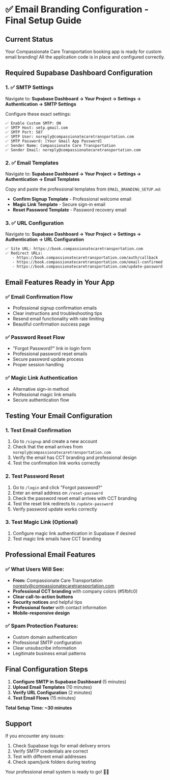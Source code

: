 # ✅ Email Branding Configuration - Final Setup Guide

## Current Status
Your Compassionate Care Transportation booking app is ready for custom email branding! All the application code is in place and configured correctly.

## Required Supabase Dashboard Configuration

### 1. ✅ SMTP Settings
Navigate to: **Supabase Dashboard → Your Project → Settings → Authentication → SMTP Settings**

Configure these exact settings:
```
✅ Enable Custom SMTP: ON
✅ SMTP Host: smtp.gmail.com
✅ SMTP Port: 587  
✅ SMTP User: noreply@compassionatecaretransportation.com
✅ SMTP Password: [Your Gmail App Password]
✅ Sender Name: Compassionate Care Transportation
✅ Sender Email: noreply@compassionatecaretransportation.com
```

### 2. ✅ Email Templates  
Navigate to: **Supabase Dashboard → Your Project → Settings → Authentication → Email Templates**

Copy and paste the professional templates from `EMAIL_BRANDING_SETUP.md`:
- **Confirm Signup Template** - Professional welcome email
- **Magic Link Template** - Secure sign-in email  
- **Reset Password Template** - Password recovery email

### 3. ✅ URL Configuration
Navigate to: **Supabase Dashboard → Your Project → Settings → Authentication → URL Configuration**

```
✅ Site URL: https://book.compassionatecaretransportation.com
✅ Redirect URLs: 
   - https://book.compassionatecaretransportation.com/auth/callback
   - https://book.compassionatecaretransportation.com/email-confirmed
   - https://book.compassionatecaretransportation.com/update-password
```

## Email Features Ready in Your App

### ✅ Email Confirmation Flow
- Professional signup confirmation emails
- Clear instructions and troubleshooting tips
- Resend email functionality with rate limiting
- Beautiful confirmation success page

### ✅ Password Reset Flow  
- "Forgot Password?" link in login form
- Professional password reset emails
- Secure password update process
- Proper session handling

### ✅ Magic Link Authentication
- Alternative sign-in method
- Professional magic link emails
- Secure authentication flow

## Testing Your Email Configuration

### 1. Test Email Confirmation
1. Go to `/signup` and create a new account
2. Check that the email arrives from `noreply@compassionatecaretransportation.com`
3. Verify the email has CCT branding and professional design
4. Test the confirmation link works correctly

### 2. Test Password Reset
1. Go to `/login` and click "Forgot password?"
2. Enter an email address on `/reset-password`  
3. Check the password reset email arrives with CCT branding
4. Test the reset link redirects to `/update-password`
5. Verify password update works correctly

### 3. Test Magic Link (Optional)
1. Configure magic link authentication in Supabase if desired
2. Test magic link emails have CCT branding

## Professional Email Features

### ✅ What Users Will See:
- **From:** Compassionate Care Transportation <noreply@compassionatecaretransportation.com>
- **Professional CCT branding** with company colors (#5fbfc0)
- **Clear call-to-action buttons** 
- **Security notices** and helpful tips
- **Professional footer** with contact information
- **Mobile-responsive design**

### ✅ Spam Protection Features:
- Custom domain authentication
- Professional SMTP configuration  
- Clear unsubscribe information
- Legitimate business email patterns

## Final Configuration Steps

1. **Configure SMTP in Supabase Dashboard** (5 minutes)
2. **Upload Email Templates** (10 minutes)  
3. **Verify URL Configuration** (2 minutes)
4. **Test Email Flows** (15 minutes)

**Total Setup Time: ~30 minutes**

## Support
If you encounter any issues:
1. Check Supabase logs for email delivery errors
2. Verify SMTP credentials are correct
3. Test with different email addresses
4. Check spam/junk folders during testing

Your professional email system is ready to go! 🚀📧
